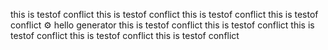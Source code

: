 this is testof conflict
this is testof conflict
this is testof conflict
this is testof conflict
⚙️ hello generator
this is testof conflict
this is testof conflict
this is testof conflict
this is testof conflict
this is testof conflict
